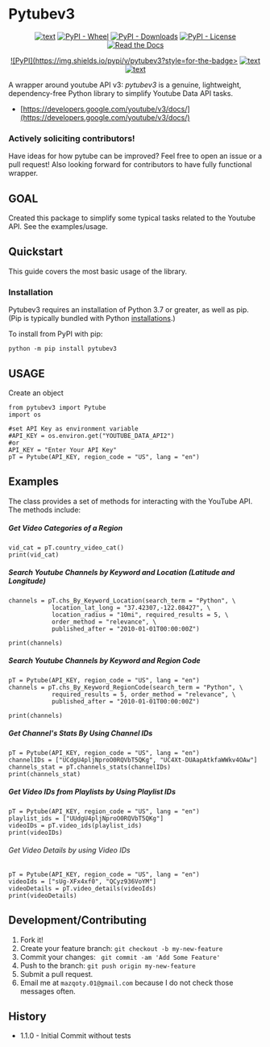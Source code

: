 # Pytubev3

<div align="center">

  <a href="">![text](https://img.shields.io/badge/Python-3.7+-3776AB?style=flat-square&logo=Python)</a>
  <a href="">![PyPI - Wheel](https://img.shields.io/pypi/wheel/pytubev3?style=flat-square)</a>
  <a href="">![PyPI - Downloads](https://img.shields.io/pypi/dm/pytubev3?style=flat-square)</a>
  <a href="">![PyPI - License](https://img.shields.io/pypi/l/pytubev3?style=flat-square)</a>
  <a href="">![Read the Docs](https://img.shields.io/readthedocs/pytubev3?style=flat-square)</a>
  

</div>

<div align="center">

  <a href=""><a href="https://pypi.org/project/pytubev3/">![PyPI](https://img.shields.io/pypi/v/pytubev3?style=for-the-badge>
  <a href="https://github.com/mm-mazhar/pytubev3">![text](https://img.shields.io/badge/GitHub-181717?style=for-the-badge&logo=GitHub)
  <a href="EnterReadthedocs link">![text](https://img.shields.io/badge/View-Documentation-blue?style=for-the-badge)</a>

</div>


A wrapper around youtube API v3: _pytubev3_ is a genuine, lightweight, dependency-free Python library to simplify Youtube Data API tasks.
-   [https://developers.google.com/youtube/v3/docs/](https://developers.google.com/youtube/v3/docs/)

### Actively soliciting contributors!

Have ideas for how pytube can be improved? Feel free to open an issue or a pull request!
Also looking forward for contributors to have fully functional wrapper.

## GOAL

Created this package to simplify some typical tasks related to the Youtube API. See the examples/usage.

## Quickstart

This guide covers the most basic usage of the library.

### Installation

Pytubev3 requires an installation of Python 3.7 or greater, as well as pip. (Pip is typically bundled with Python  [installations](https://python.org/downloads).)

To install from PyPI with pip:

`python -m pip install pytubev3`

## USAGE

Create an object
```
from pytubev3 import Pytube
import os

#set API Key as environment variable
#API_KEY = os.environ.get("YOUTUBE_DATA_API2")
#or
API_KEY = "Enter Your API Key"
pT = Pytube(API_KEY, region_code = "US", lang = "en")
```

## Examples

The  class provides a set of methods for interacting with the YouTube API. The methods include:

##### Get Video Categories of a Region
```
vid_cat = pT.country_video_cat()
print(vid_cat)
```
##### Search Youtube Channels by Keyword and Location (Latitude and Longitude)
```
channels = pT.chs_By_Keyword_Location(search_term = "Python", \
			location_lat_long = "37.42307,-122.08427", \
			location_radius = "10mi", required_results = 5, \
			order_method = "relevance", \
			published_after = "2010-01-01T00:00:00Z")

print(channels)
```

##### Search Youtube Channels by Keyword and Region Code
```
pT = Pytube(API_KEY, region_code = "US", lang = "en")
channels = pT.chs_By_Keyword_RegionCode(search_term = "Python", \
			required_results = 5, order_method = "relevance", \
			published_after = "2010-01-01T00:00:00Z")

print(channels)
```

##### Get Channel's Stats By Using Channel IDs
```
pT = Pytube(API_KEY, region_code = "US", lang = "en")
channelIDs = ["UCdgU4pljNproO0RQVbT5QKg", "UC4Xt-DUAapAtkfaWWkv4OAw"]
channels_stat = pT.channels_stats(channelIDs)
print(channels_stat)
```

##### Get Video IDs from Playlists by Using Playlist IDs
```
pT = Pytube(API_KEY, region_code = "US", lang = "en")
playlist_ids = ["UUdgU4pljNproO0RQVbT5QKg"]
videoIDs = pT.video_ids(playlist_ids)
print(videoIDs)
```

###### Get Video Details by using Video IDs
```
pT = Pytube(API_KEY, region_code = "US", lang = "en")
videoIds = ["sUg-XFx4xf0", "QCyz936VoYM"]
videoDetails = pT.video_details(videoIds)
print(videoDetails)
```
## Development/Contributing
1. Fork it!
2. Create your feature branch: `git checkout -b my-new-feature`
3. Commit your changes: ` git commit -am 'Add Some Feature'`
4. Push to the branch: `git push origin my-new-feature`
5. Submit a pull request.
6. Email me at `mazqoty.01@gmail.com` because I do not check those messages often.

## History
* 1.1.0 - Initial Commit without tests 
